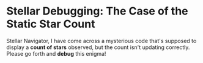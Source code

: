 # Stellar Debugging: The Case of the Static Star Count

Stellar Navigator, I have come across a mysterious code that's supposed to display a **count of stars** observed, but the count isn't updating correctly. Please go forth and **debug** this enigma!